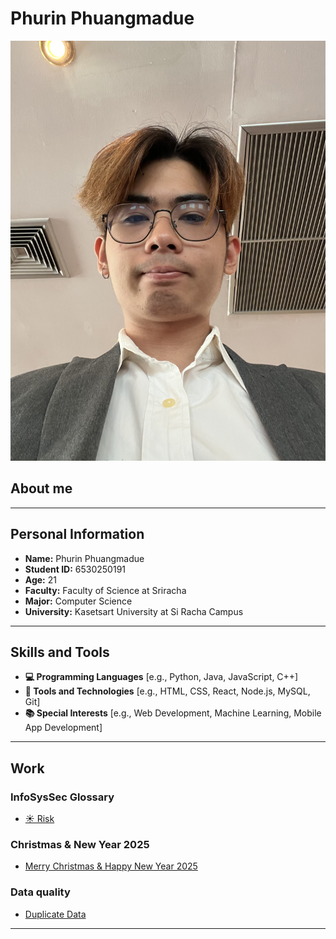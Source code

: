 # Phurin Phuangmadue

![alt text](pic/IMG_0216.jpeg)

## About me

---
## Personal Information
- **Name:** Phurin Phuangmadue
- **Student ID:** 6530250191
- **Age:** 21
- **Faculty:** Faculty of Science at Sriracha
- **Major:** Computer Science
- **University:** Kasetsart University at Si Racha Campus

---
## Skills and Tools
- **💻 Programming Languages**
  [e.g., Python, Java, JavaScript, C++]
- **🔧 Tools and Technologies**
  [e.g., HTML, CSS, React, Node.js, MySQL, Git]
- **📚 Special Interests**
  [e.g., Web Development, Machine Learning, Mobile App Development]

---
## Work

### InfoSysSec Glossary
- [☀️ Risk](risk.md)

### Christmas & New Year 2025
- [Merry Christmas & Happy New Year 2025](Christmas.md)

### Data quality
- [Duplicate Data](duplicate-data.md)

---
